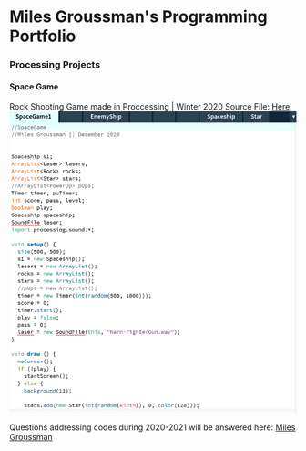 # Miles Groussman's Programming Portfolio

###  Processing Projects 

#### Space Game
Rock Shooting Game made in Proccessing | Winter 2020 
Source File: [Here](https://github.com/milesgroussman12/ProgrammingPortofolio/tree/gh-pages/src/Space/Game) 
![SpaceGame](https://github.com/milesgroussman12/ProgrammingPortfolio/blob/gh-pages/images/SpaceGame%20image%20.png?raw=true)

Questions addressing codes during 2020-2021 will be answered here: [Miles Groussman](mailto:milesgroussman@gmail.com) 

